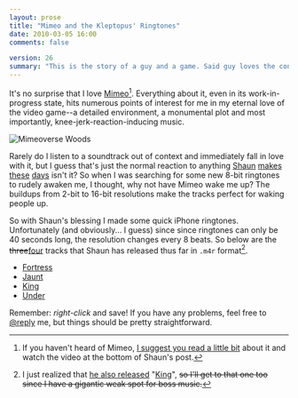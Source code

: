 ```yaml
---
layout: prose
title: "Mimeo and the Kleptopus' Ringtones"
date: 2010-03-05 16:00
comments: false

version: 26
summary: "This is the story of a guy and a game. Said guy loves the concept of said game, even though it's still a work in progress. Well, with the permission of the developer of said game, said guy made some ringtones for your iPhone."
---
```


It's no surprise that I love [Mimeo][1][^1]. Everything about it, even in its work-in-progress state, hits numerous points of interest for me in my eternal love of the video game--a detailed environment, a monumental plot and most importantly, knee-jerk-reaction-inducing music.

![Mimeoverse Woods](/assets/4b91a533dabe9d68b9000016/mimeo-woods.png)

Rarely do I listen to a soundtrack out of context and immediately fall in love with it, but I guess that's just the normal reaction to anything [Shaun][2] [makes][3] [these][4] [days][5] isn't it? So when I was searching for some new 8-bit ringtones to rudely awaken me, I thought, why not have Mimeo wake me up? The buildups from 2-bit to 16-bit resolutions make the tracks perfect for waking people up.

So with Shaun's blessing I made some quick iPhone ringtones. Unfortunately (and obviously... I guess) since since ringtones can only be 40 seconds long, the resolution changes every 8 beats. So below are the <del>three</del><ins>four</ins> tracks that Shaun has released thus far in `.m4r` format[^2].

* [Fortress][6]
* [Jaunt][7]
* [King][12]
* [Under][8]

Remember: *right-click* and save! If you have any problems, feel free to [@reply][11] me, but things should be pretty straightforward.

[^1]: If you haven't heard of Mimeo, [I suggest you read a little bit][1] about it and watch the video at the bottom of Shaun's post.
[^2]: I just realized that [he also released][9] "[King][10]", <del>so I'll get to that one too since I have a gigantic weak spot for boss music.</del>

[1]: http://shauninman.com/archive/2010/02/23/mimeo_and_the_kleptopus_king
[2]: http://shauninman.com/pact/
[3]: http://haveamint.com/
[4]: http://feedafever.com/
[5]: http://shauninman.com/horrorvacui/
[6]: http://avalonstar.com/assets/4b91c790dabe9d057a00000a/mimeoverse_fortress.m4r
[7]: http://avalonstar.com/assets/4b91c796dabe9d057a00000d/mimeoverse_jaunt.m4r
[8]: http://avalonstar.com/assets/4b91c7a3dabe9d057a000013/mimeoverse_under.m4r
[9]: http://twitter.com/shauninman/status/10037885571
[10]: http://8bitcollective.com/music/mimeo/King/
[11]: http://twitter.com/bryanveloso/
[12]: http://avalonstar.com/assets/4b91c79ddabe9d057a000010/mimeoverse_king.m4r
